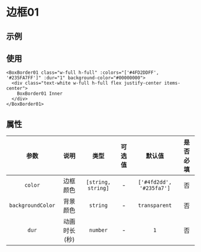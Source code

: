 <script setup>
import demo from './demo.vue'
</script>

# 边框01

## 示例

<ClientOnly>
  <demo />
</ClientOnly>

## 使用

```vue
<BoxBorder01 class="w-full h-full" :colors="['#4FD2DDFF', '#235FA7FF']" :dur="1" background-color="#00000000">
  <div class="text-white w-full h-full flex justify-center items-center">
    BoxBorder01 Inner
  </div>
</BoxBorder01>
```

## 属性

|       参数        |     说明     |        类型        | 可选值 |          默认值          | 是否必填 |
| :---------------: | :----------: | :----------------: | :----: | :----------------------: | :------: |
|      `color`      |   边框颜色   | `[string, string]` |   -    | `['#4fd2dd', '#235fa7']` |    否    |
| `backgroundColor` |   背景颜色   |      `string`      |   -    |      `transparent`       |    否    |
|       `dur`       | 动画时长(秒) |      `number`      |   -    |           `1`            |    否    |
